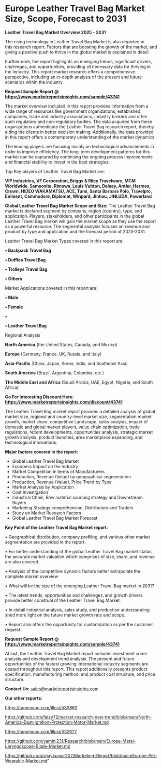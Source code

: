 # Europe Leather Travel Bag Market Size, Scope, Forecast to 2031

<Strong> Leather Travel Bag Market Overview 2025 - 2031</strong>

The rising technology in Leather Travel Bag Market is also depicted in this research report. Factors that are boosting the growth of the market, and giving a positive push to thrive in the global market is explained in detail.

Furthermore, the report highlights on emerging trends, significant drivers, challenges, and opportunities, providing all necessary data for thriving in the industry. This report market research offers a comprehensive perspective, including an in-depth analysis of the present and future scenarios within the industry.

<strong>Request Sample Report @ <a href=https://www.marketreportsinsights.com/sample/43741>https://www.marketreportsinsights.com/sample/43741</a></strong>

The market overview included in this report provides information from a wide range of resources like government organizations, established companies, trade and industry associations, industry brokers and other such regulatory and non-regulatory bodies. The data acquired from these organizations authenticate the Leather Travel Bag research report, thereby aiding the clients in better decision making. Additionally, the data provided in this report offers a contemporary understanding of the market dynamics.

The leading players are focusing mainly on technological advancements in order to improve efficiency. The long-term development patterns for this market can be captured by continuing the ongoing process improvements and financial stability to invest in the best strategies.

Top Key players of Leather Travel Bag Market are:

<strong>VIP Industries, VF Corporation, Briggs & Riley Travelware, MCM Worldwide, Samsonite, Rimowa, Louis Vuitton, Delsey, Antler, Hermes, Crown, HIDEO WAKAMATSU, ACE, Tumi, Santa Barbara Polo, Travelpro, Eminent, Commodore, Diplomat, Winpard, Jinhou, JINLUDA, Powerland</strong>

<strong><b>Global Leather Travel Bag Market Scope and Size:</b></strong>
The Leather Travel Bag market is declared segment by company, region (country), type, and application. Players, stakeholders, and other participants in the global Leather Travel Bag market will gain the market scope as they use the report as a powerful resource. The segmental analysis focuses on revenue and product by type and application and the forecast period of 2025-2031.

Leather Travel Bag Market Types covered in this report are:

<strong>•  Backpack Travel Bag

•  Duffles Travel Bag

•  Trolleys Travel Bag

•  Others</strong>

Market Applications covered in this report are:

<strong>•  Male

•  Female

•  

•  Leather Travel Bag</strong> 

Regional Analysis

<strong>North America</strong> (the United States, Canada, and Mexico)

<strong>Europe</strong> (Germany, France, UK, Russia, and Italy)

<strong>Asia-Pacific</strong> (China, Japan, Korea, India, and Southeast Asia)

<strong>South America</strong> (Brazil, Argentina, Colombia, etc.)

<strong>The Middle East and Africa</strong> (Saudi Arabia, UAE, Egypt, Nigeria, and South Africa)

<strong>Go For Interesting Discount Here: <a href=https://www.marketreportsinsights.com/discount/43741>https://www.marketreportsinsights.com/discount/43741</a></strong>

The Leather Travel Bag market report provides a detailed analysis of global market size, regional and country-level market size, segmentation market growth, market share, competitive Landscape, sales analysis, impact of domestic and global market players, value chain optimization, trade regulations, recent developments, opportunities analysis, strategic market growth analysis, product launches, area marketplace expanding, and technological innovations.

<strong><b>Major factors covered in the report:</b></strong>
<ul>
  <li>Global Leather Travel Bag Market </li>
  <li>Economic Impact on the Industry</li>
  <li>Market Competition in terms of Manufacturers</li>
  <li>Production, Revenue (Value) by geographical segmentation</li>
  <li>Production, Revenue (Value), Price Trend by Type</li>
  <li>Market Analysis by Application</li>
  <li>Cost Investigation</li>
  <li>Industrial Chain, Raw material sourcing strategy and Downstream Buyers</li>
  <li>Marketing Strategy comprehension, Distributors and Traders</li>
  <li>Study on Market Research Factors</li>
  <li>Global Leather Travel Bag Market Forecast</li>
</ul>

<strong><b>Key Point of the Leather Travel Bag Market report:</b></strong>

• Geographical distribution, company profiling, and various other market segmentation are provided in the report.

• For better understanding of the global Leather Travel Bag market status, the accurate market valuation which comprises of size, share, and revenue are also covered.

• Analysis of the competitive dynamic factors better extrapolate the complete market overview

• What will be the size of the emerging Leather Travel Bag market in 2031?

• The latest trends, opportunities and challenges, and growth drivers provide better construal of the Leather Travel Bag Market.

• In-detail industrial analysis, sales study, and production understanding shed more light on the future market growth rate and scope.

• Report also offers the opportunity for customization as per the customer request.

<strong>Request Sample Report @ <a href=https://www.marketreportsinsights.com/sample/43741>https://www.marketreportsinsights.com/sample/43741</a></strong>

At last, the Leather Travel Bag Market report includes investment come analysis and development trend analysis. The present and future opportunities of the fastest growing international industry segments are coated throughout this report. This report additionally presents product specification, manufacturing method, and product cost structure, and price structure.

<strong>Contact Us:</strong>
sales@marketreportsinsights.com

<strong>Our other reports:</strong>

<a href=https://tanomuno.com/illust/533860>https://tanomuno.com/illust/533860</a>

<a href=https://github.com/faizy72/market-research-new-trend/blob/main/North-America-Dust-Ignition-Protection-Motor-Market.md>https://github.com/faizy72/market-research-new-trend/blob/main/North-America-Dust-Ignition-Protection-Motor-Market.md</a>

<a href=https://tanomuno.com/illust/532677>https://tanomuno.com/illust/532677</a>

<a href=https://github.com/yamini231/Research/blob/main/Europe-Metal-Laryngoscope-Blade-Market.md>https://github.com/yamini231/Research/blob/main/Europe-Metal-Laryngoscope-Blade-Market.md</a>

<a href=https://github.com/vijaykumar207/Marketing-Report/blob/main/Europe-Pet-Wearable-Market.md>https://github.com/vijaykumar207/Marketing-Report/blob/main/Europe-Pet-Wearable-Market.md</a>"
